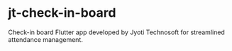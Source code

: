 # jt-check-in-board
Check-in board Flutter app developed by Jyoti Technosoft for streamlined attendance management.
